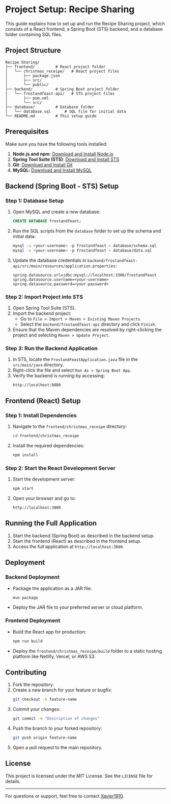 # Project Setup: Recipe Sharing

This guide explains how to set up and run the Recipe Sharing project, which consists of a React frontend, a Spring Boot (STS) backend, and a database folder containing SQL files.

## Project Structure
```
Recipe Sharing/
├── frontend/         # React project folder
│   └── christmas_receipe/   # React project files
│       ├── package.json
│       ├── src/
│       └── public/
├── backend/          # Spring Boot project folder
│   └── frostandfeast-api/   # STS project files
│       ├── pom.xml
│       └── src/
├── database/         # Database folder
│   └── database.sql      # SQL file for initial data
└── README.md         # This setup guide
```

## Prerequisites

Make sure you have the following tools installed:

1. **Node.js and npm**: [Download and Install Node.js](https://nodejs.org/)
2. **Spring Tool Suite (STS)**: [Download and Install STS](https://spring.io/tools)
3. **Git**: [Download and Install Git](https://git-scm.com/)
4. **MySQL**: [Download and Install MySQL](https://dev.mysql.com/downloads/)

## Backend (Spring Boot - STS) Setup

### Step 1: Database Setup

1. Open MySQL and create a new database:
   ```sql
   CREATE DATABASE frostandfeast;
   ```
2. Run the SQL scripts from the `database` folder to set up the schema and initial data:
   ```bash
   mysql -u <your-username> -p frostandfeast < database/schema.sql
   mysql -u <your-username> -p frostandfeast < database/data.sql
   ```
3. Update the database credentials in `backend/frostandfeast-api/src/main/resources/application.properties`:
   ```properties
   spring.datasource.url=jdbc:mysql://localhost:3306/frostandfeast
   spring.datasource.username=<your-username>
   spring.datasource.password=<your-password>
   ```

### Step 2: Import Project into STS

1. Open Spring Tool Suite (STS).
2. Import the backend project:
   - Go to `File > Import > Maven > Existing Maven Projects`.
   - Select the `backend/frostandfeast-api` directory and click `Finish`.
3. Ensure that the Maven dependencies are resolved by right-clicking the project and selecting `Maven > Update Project`.

### Step 3: Run the Backend Application

1. In STS, locate the `FrostandFeastApplication.java` file in the `src/main/java` directory.
2. Right-click the file and select `Run As > Spring Boot App`.
3. Verify the backend is running by accessing:
   ```
   http://localhost:8080
   ```

## Frontend (React) Setup

### Step 1: Install Dependencies

1. Navigate to the `frontend/christmas_receipe` directory:
   ```bash
   cd frontend/christmas_receipe
   ```
2. Install the required dependencies:
   ```bash
   npm install
   ```

### Step 2: Start the React Development Server

1. Start the development server:
   ```bash
   npm start
   ```
2. Open your browser and go to:
   ```
   http://localhost:3000
   ```

## Running the Full Application

1. Start the backend (Spring Boot) as described in the backend setup.
2. Start the frontend (React) as described in the frontend setup.
3. Access the full application at `http://localhost:3000`.

## Deployment

### Backend Deployment
- Package the application as a JAR file:
  ```bash
  mvn package
  ```
- Deploy the JAR file to your preferred server or cloud platform.

### Frontend Deployment
- Build the React app for production:
  ```bash
  npm run build
  ```
- Deploy the `frontend/christmas_receipe/build` folder to a static hosting platform like Netlify, Vercel, or AWS S3.

## Contributing

1. Fork the repository.
2. Create a new branch for your feature or bugfix:
   ```bash
   git checkout -b feature-name
   ```
3. Commit your changes:
   ```bash
   git commit -m "Description of changes"
   ```
4. Push the branch to your forked repository:
   ```bash
   git push origin feature-name
   ```
5. Open a pull request to the main repository.

## License

This project is licensed under the MIT License. See the `LICENSE` file for details.

---

For questions or support, feel free to contact [Xavier1910](https://github.com/Xavier1910).

